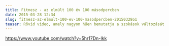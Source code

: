 ```yaml
---
title: Fitnesz - az elmúlt 100 év 100 másodpercben
date: 2015-03-28 12:34
slug: fitnesz-az-elmult-100-ev-100-masodpercben-20150328o1
teaser: Rövid video, amely nagyon hűen bemutatja a szokások változását az előző század tízes évei óta. Érdemes megfigyelni a ruházat változását is.
---
```


https://www.youtube.com/watch?v=5hr17Dn-Ikk
